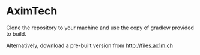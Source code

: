 # AximTech

Clone the repository to your machine and use the copy of gradlew provided to build.

Alternatively, download a pre-built version from http://files.ax1m.ch

